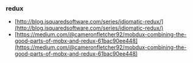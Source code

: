 ### redux
- [http://blog.isquaredsoftware.com/series/idiomatic-redux/](http://blog.isquaredsoftware.com/series/idiomatic-redux/)
- [https://medium.com/@cameronfletcher92/mobdux-combining-the-good-parts-of-mobx-and-redux-61bac90ee448](https://medium.com/@cameronfletcher92/mobdux-combining-the-good-parts-of-mobx-and-redux-61bac90ee448)